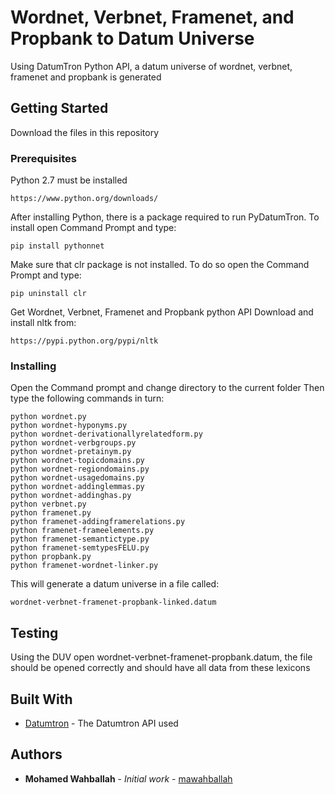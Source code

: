 # Wordnet, Verbnet, Framenet, and Propbank to Datum Universe

Using DatumTron Python API, a datum universe of wordnet, verbnet, framenet and propbank is generated

## Getting Started

Download the files in this repository

### Prerequisites

Python 2.7 must be installed

```
https://www.python.org/downloads/
```

After installing Python, there is a package required to run PyDatumTron. To install open Command Prompt and type:

```
pip install pythonnet
```

Make sure that clr package is not installed. To do so open the Command Prompt and type:

```
pip uninstall clr
```

Get Wordnet, Verbnet, Framenet and Propbank python API
Download and install nltk from:

```
https://pypi.python.org/pypi/nltk
```

### Installing

Open the Command prompt and change directory to the current folder
Then type the following commands in turn:
```
python wordnet.py
python wordnet-hyponyms.py
python wordnet-derivationallyrelatedform.py
python wordnet-verbgroups.py
python wordnet-pretainym.py
python wordnet-topicdomains.py
python wordnet-regiondomains.py
python wordnet-usagedomains.py
python wordnet-addinglemmas.py
python wordnet-addinghas.py
python verbnet.py
python framenet.py
python framenet-addingframerelations.py
python framenet-frameelements.py
python framenet-semantictype.py
python framenet-semtypesFELU.py
python propbank.py
python framenet-wordnet-linker.py
```

This will generate a datum universe in a file called:

```
wordnet-verbnet-framenet-propbank-linked.datum
```


## Testing

Using the DUV open wordnet-verbnet-framenet-propbank.datum, the file should be opened correctly and should have all data from these lexicons

## Built With

* [Datumtron](http://www.datumtron.com/) - The Datumtron API used

## Authors

* **Mohamed Wahballah** - *Initial work* - [mawahballah](https://github.com/mawahballah)
